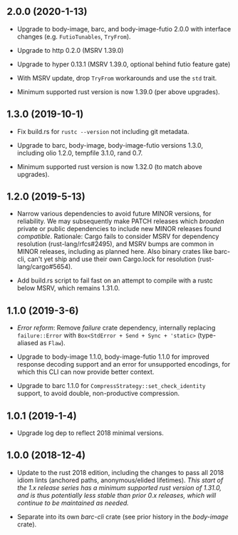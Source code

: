 ## 2.0.0 (2020-1-13)
* Upgrade to body-image, barc, and body-image-futio 2.0.0 with interface
  changes (e.g. `FutioTunables`, `TryFrom`).

* Upgrade to http 0.2.0 (MSRV 1.39.0)

* Upgrade to hyper 0.13.1 (MSRV 1.39.0, optional behind futio feature gate)

* With MSRV update, drop `TryFrom` workarounds and use the `std` trait.

* Minimum supported rust version is now 1.39.0 (per above upgrades).

## 1.3.0 (2019-10-1)
* Fix build.rs for `rustc --version` not including git metadata.

* Upgrade to barc, body-image, body-image-futio versions 1.3.0, including
  olio 1.2.0, tempfile 3.1.0, rand 0.7.

* Minimum supported rust version is now 1.32.0 (to match above upgrades).

## 1.2.0 (2019-5-13)
* Narrow various dependencies to avoid future MINOR versions, for reliability.
  We may subsequently make PATCH releases which _broaden_ private or public
  dependencies to include new MINOR releases found _compatible_. Rationale:
  Cargo fails to consider MSRV for dependency resolution (rust-lang/rfcs#2495),
  and MSRV bumps are common in MINOR releases, including as planned here.  Also
  binary crates like barc-cli, can't yet ship and use their own Cargo.lock for
  resolution (rust-lang/cargo#5654).

* Add build.rs script to fail fast on an attempt to compile with a rustc below
  MSRV, which remains 1.31.0.

## 1.1.0 (2019-3-6)
* _Error reform_: Remove _failure_ crate dependency, internally replacing
  `failure::Error` with `Box<StdError + Send + Sync + 'static>` (type-aliased
  as `Flaw`).

* Upgrade to body-image 1.1.0, body-image-futio 1.1.0 for improved response
  decoding support and an error for unsupported encodings, for which this CLI
  can now provide better context.

* Upgrade to barc 1.1.0 for `CompressStrategy::set_check_identity` support, to
  avoid double, non-productive compression.

## 1.0.1 (2019-1-4)
* Upgrade log dep to reflect 2018 minimal versions.

## 1.0.0 (2018-12-4)
* Update to the rust 2018 edition, including the changes to pass all 2018 idiom
  lints (anchored paths, anonymous/elided lifetimes).  _This start of the 1.x
  release series has a minimum supported rust version of 1.31.0, and is thus
  potentially less stable than prior 0.x releases, which will continue to be
  maintained as needed._

* Separate into its own *barc-cli* crate (see prior history in the *body-image*
  crate).
